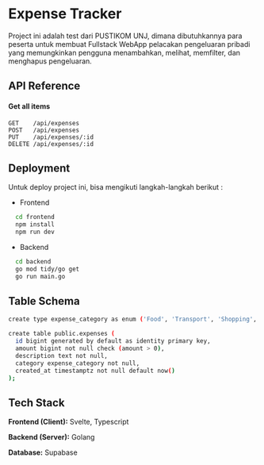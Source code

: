 
# Expense Tracker

Project ini adalah test dari PUSTIKOM UNJ, dimana dibutuhkannya para peserta untuk membuat Fullstack WebApp pelacakan pengeluaran pribadi yang memungkinkan pengguna menambahkan, melihat, memfilter, dan menghapus pengeluaran.




## API Reference

#### Get all items

```http
GET    /api/expenses
POST   /api/expenses
PUT    /api/expenses/:id
DELETE /api/expenses/:id
```

## Deployment

Untuk deploy project ini, bisa mengikuti langkah-langkah berikut :

- Frontend
```bash
  cd frontend
  npm install
  npm run dev
```
- Backend
```bash
  cd backend
  go mod tidy/go get
  go run main.go
```


## Table Schema
```bash
create type expense_category as enum ('Food', 'Transport', 'Shopping', 'Other');
```

```bash
create table public.expenses (
  id bigint generated by default as identity primary key,
  amount bigint not null check (amount > 0),
  description text not null,
  category expense_category not null,
  created_at timestamptz not null default now()
);
```


## Tech Stack

**Frontend (Client):** Svelte, Typescript

**Backend (Server):** Golang

**Database:** Supabase
